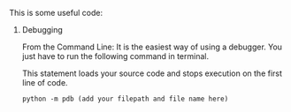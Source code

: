 This is some useful code:

1. Debugging
   
   From the Command Line: It is the easiest way of using a debugger. You just have to run the following command in terminal.

   This statement loads your source code and stops execution on the first line of code.

       python -m pdb (add your filepath and file name here)
